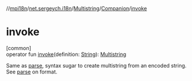 //[mpi18n](../../../../index.md)/[net.sergeych.i18n](../../index.md)/[Multistring](../index.md)/[Companion](index.md)/[invoke](invoke.md)

# invoke

[common]\
operator fun [invoke](invoke.md)(definition: [String](https://kotlinlang.org/api/latest/jvm/stdlib/kotlin/-string/index.html)): [Multistring](../index.md)

Same as [parse](parse.md), syntax sugar to create multistring from an encoded string. See [parse](parse.md) on format.
